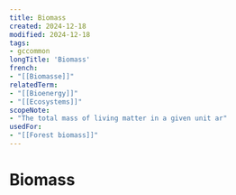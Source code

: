 ```yaml
---
title: Biomass
created: 2024-12-18
modified: 2024-12-18
tags:
- gccommon
longTitle: 'Biomass'
french:
- "[[Biomasse]]"
relatedTerm:
- "[[Bioenergy]]"
- "[[Ecosystems]]"
scopeNote:
- "The total mass of living matter in a given unit ar"
usedFor:
- "[[Forest biomass]]"
---
```

# Biomass
